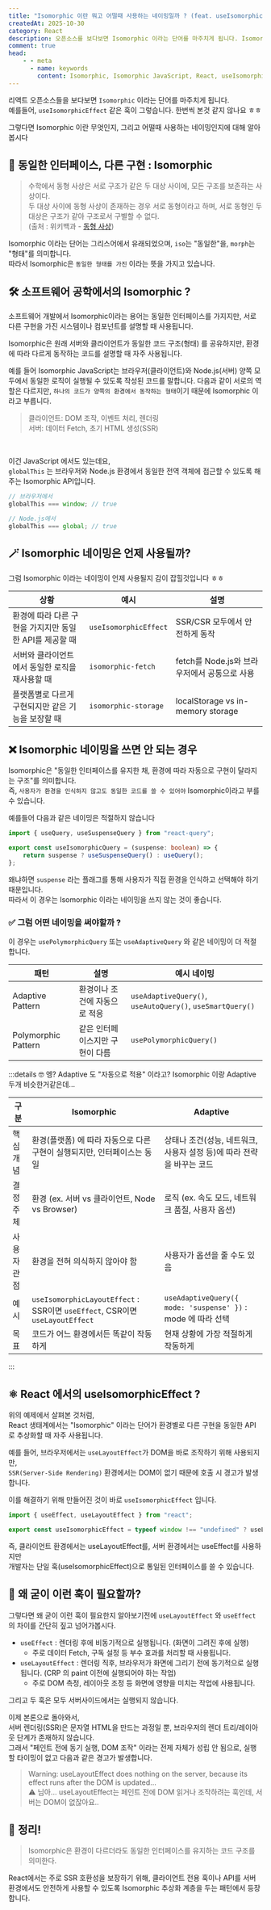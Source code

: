 ```yaml
---
title: "Isomorphic 이란 뭐고 어떨때 사용하는 네이밍일까 ? (feat. useIsomorphicEffect 는 뭘까)"
createdAt: 2025-10-30
category: React
description: 오픈소스를 보다보면 Isomorphic 이라는 단어를 마주치게 됩니다. Isomorphic 이란 무엇인지, 그리고 어떨때 사용하는 네이밍인지에 대해 알아봅니다. 또 리액트에서 자주 사용되는 useIsomorphicEffect 훅도 함께 살펴봅니다.
comment: true
head:
    - - meta
      - name: keywords
        content: Isomorphic, Isomorphic JavaScript, React, useIsomorphicEffect, 동형 사상, 동일한 인터페이스, 다른 구현, 소프트웨어 공학, 리액트 훅, 서버 사이드 렌더링, 클라이언트 사이드 렌더링, SSR, CSR
---
```


리액트 오픈소스들을 보다보면 `Isomorphic` 이라는 단어를 마주치게 됩니다. <br/>
예를들어, `useIsomorphicEffect` 같은 훅이 그렇습니다. 한번씩 본것 같지 않나요 ㅎㅎ

그렇다면 Isomorphic 이란 무엇인지, 그리고 어떨때 사용하는 네이밍인지에 대해 알아봅시다

## 🤔 동일한 인터페이스, 다른 구현 : Isomorphic

> 수학에서 동형 사상은 서로 구조가 같은 두 대상 사이에, 모든 구조를 보존하는 사상이다. <br/>
> 두 대상 사이에 동형 사상이 존재하는 경우 서로 동형이라고 하며, 서로 동형인 두 대상은 구조가 같아 구조로서 구별할 수 없다. <br/>
> (출처 : 위키백과 - [동형 사상](https://ko.wikipedia.org/wiki/%EB%8F%99%ED%98%95_%EC%82%AC%EC%83%81))

Isomorphic 이라는 단어는 그리스어에서 유래되었으며, `iso`는 "동일한"을, `morph`는 "형태"를 의미합니다. <br/>
따라서 Isomorphic은 `동일한 형태를 가진` 이라는 뜻을 가지고 있습니다.

## 🛠️ 소프트웨어 공학에서의 Isomorphic ?

소프트웨어 개발에서 Isomorphic이라는 용어는 동일한 인터페이스를 가지지만, 서로 다른 구현을 가진 시스템이나 컴포넌트를 설명할 때 사용됩니다.

Isomorphic은 원래 서버와 클라이언트가 동일한 코드 구조(형태) 를 공유하지만, 환경에 따라 다르게 동작하는 코드를 설명할 때 자주 사용됩니다.

예를 들어 Isomorphic JavaScript는
브라우저(클라이언트)와 Node.js(서버) 양쪽 모두에서 동일한 로직이 실행될 수 있도록 작성된 코드를 말합니다.
다음과 같이 서로의 역할은 다르지만, `하나의 코드가 양쪽의 환경에서 동작하는 형태`이기 때문에 Isomorphic 이라고 부릅니다.

> 클라이언트: DOM 조작, 이벤트 처리, 렌더링 <br/>
> 서버: 데이터 Fetch, 초기 HTML 생성(SSR)

<br/>

이건 JavaScript 에서도 있는데요, <br/>
`globalThis` 는 브라우저와 Node.js 환경에서 동일한 전역 객체에 접근할 수 있도록 해주는 Isomorphic API입니다.

```javascript
// 브라우저에서
globalThis === window; // true

// Node.js에서
globalThis === global; // true
```

## 🪄 Isomorphic 네이밍은 언제 사용될까?

그럼 Isomorphic 이라는 네이밍이 언제 사용될지 감이 잡힐것입니다 ㅎㅎ<br/>

| 상황                                                    | 예시                  | 설명                                         |
| ------------------------------------------------------- | --------------------- | -------------------------------------------- |
| 환경에 따라 다른 구현을 가지지만 동일한 API를 제공할 때 | `useIsomorphicEffect` | SSR/CSR 모두에서 안전하게 동작               |
| 서버와 클라이언트에서 동일한 로직을 재사용할 때         | `isomorphic-fetch`    | fetch를 Node.js와 브라우저에서 공통으로 사용 |
| 플랫폼별로 다르게 구현되지만 같은 기능을 보장할 때      | `isomorphic-storage`  | localStorage vs in-memory storage            |

## ❌ Isomorphic 네이밍을 쓰면 안 되는 경우

Isomorphic은 "동일한 인터페이스를 유지한 채, 환경에 따라 자동으로 구현이 달라지는 구조"를 의미합니다. <br/>
즉, `사용자가 환경을 인식하지 않고도 동일한 코드를 쓸 수 있어야` Isomorphic이라고 부를 수 있습니다.

예를들어 다음과 같은 네이밍은 적절하지 않습니다

```typescript
import { useQuery, useSuspenseQuery } from "react-query";

export const useIsomorphicQuery = (suspense: boolean) => {
    return suspense ? useSuspenseQuery() : useQuery();
};
```

왜냐하면 `suspense` 라는 플래그를 통해 사용자가 직접 환경을 인식하고 선택해야 하기 때문입니다. <br/>
따라서 이 경우는 Isomorphic 이라는 네이밍을 쓰지 않는 것이 좋습니다.

### ✅ 그럼 어떤 네이밍을 써야할까 ?

이 경우는 `usePolymorphicQuery` 또는 `useAdaptiveQuery` 와 같은 네이밍이 더 적절합니다. <br/>

| 패턴                | 설명                            | 예시 네이밍                                               |
| ------------------- | ------------------------------- | --------------------------------------------------------- |
| Adaptive Pattern    | 환경이나 조건에 자동으로 적응   | `useAdaptiveQuery()`, `useAutoQuery()`, `useSmartQuery()` |
| Polymorphic Pattern | 같은 인터페이스지만 구현이 다름 | `usePolymorphicQuery()`                                   |

:::details 🤓 엥? Adaptive 도 "자동으로 적용" 이라고? Isomorphic 이랑 Adaptive 두개 비슷한거같은데...

| 구분        | Isomorphic                                                                   | Adaptive                                                              |
| ----------- | ---------------------------------------------------------------------------- | --------------------------------------------------------------------- |
| 핵심 개념   | 환경(플랫폼) 에 따라 자동으로 다른 구현이 실행되지만, 인터페이스는 동일      | 상태나 조건(성능, 네트워크, 사용자 설정 등)에 따라 전략을 바꾸는 코드 |
| 결정 주체   | 환경 (ex. 서버 vs 클라이언트, Node vs Browser)                               | 로직 (ex. 속도 모드, 네트워크 품질, 사용자 옵션)                      |
| 사용자 관점 | 환경을 전혀 의식하지 않아야 함                                               | 사용자가 옵션을 줄 수도 있음                                          |
| 예시        | `useIsomorphicLayoutEffect` : SSR이면 `useEffect`, CSR이면 `useLayoutEffect` | `useAdaptiveQuery({ mode: 'suspense' })` : mode 에 따라 선택          |
| 목표        | 코드가 어느 환경에서든 똑같이 작동하게                                       | 현재 상황에 가장 적절하게 작동하게                                    |

:::

## ⚛️ React 에서의 useIsomorphicEffect ?

위의 예제에서 살펴본 것처럼, <br/>
React 생태계에서는 "Isomorphic" 이라는 단어가 환경별로 다른 구현을 동일한 API로 추상화할 때 자주 사용됩니다.

예를 들어, 브라우저에서는 `useLayoutEffect`가 DOM을 바로 조작하기 위해 사용되지만, <br/>
`SSR(Server-Side Rendering)` 환경에서는 DOM이 없기 때문에 호출 시 경고가 발생합니다.

이를 해결하기 위해 만들어진 것이 바로 `useIsomorphicEffect` 입니다.

```typescript
import { useEffect, useLayoutEffect } from "react";

export const useIsomorphicEffect = typeof window !== "undefined" ? useLayoutEffect : useEffect;
```

즉, 클라이언트 환경에서는 useLayoutEffect를, 서버 환경에서는 useEffect를 사용하지만 <br/>
개발자는 단일 훅(useIsomorphicEffect)으로 통일된 인터페이스를 쓸 수 있습니다.

## 🧐 왜 굳이 이런 훅이 필요할까?

그렇다면 왜 굳이 이런 훅이 필요한지 알아보기전에 `useLayoutEffect` 와 `useEffect` 의 차이를 간단히 짚고 넘어가봅시다.

- `useEffect` : 렌더링 후에 비동기적으로 실행됩니다. (화면이 그려진 후에 실행) <br/>
    - 주로 데이터 Fetch, 구독 설정 등 부수 효과를 처리할 때 사용됩니다.
- `useLayoutEffect` : 렌더링 직후, 브라우저가 화면에 그리기 전에 동기적으로 실행됩니다. (CRP 의 paint 이전에 실행되어야 하는 작업) <br/>
    - 주로 DOM 측정, 레이아웃 조정 등 화면에 영향을 미치는 작업에 사용됩니다.

그리고 두 훅은 모두 서버사이드에서는 실행되지 않습니다. <br/>

이제 본론으로 돌아와서, <br/>
서버 렌더링(SSR)은 문자열 HTML을 만드는 과정일 뿐, 브라우저의 렌더 트리/레이아웃 단계가 존재하지 않습니다. <br/>
그래서 "페인트 전에 동기 실행, DOM 조작" 이라는 전제 자체가 성립 안 됨으로, 실행할 타이밍이 없고 다음과 같은 경고가 발생합니다.

> Warning: useLayoutEffect does nothing on the server, because its effect runs after the DOM is updated... <br/>
> ⚠️ 님아... useLayoutEffect는 페인트 전에 DOM 읽거나 조작하려는 훅인데, 서버는 DOM이 없잖아요..

## 🧠 정리!

> Isomorphic은 환경이 다르더라도 동일한 인터페이스를 유지하는 코드 구조를 의미한다.

React에서는 주로 SSR 호환성을 보장하기 위해, 클라이언트 전용 훅이나 API를 서버 환경에서도 안전하게 사용할 수 있도록 Isomorphic 추상화 계층을 두는 패턴에서 등장합니다.
